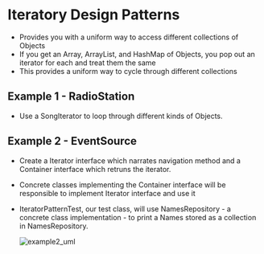# Iteratory Design Patterns
- Provides you with a uniform way to access different collections of Objects
- If you get an Array, ArrayList, and HashMap of Objects, you pop out an iterator for each and treat them the same
- This provides a uniform way to cycle through different collections

## Example 1 - RadioStation
  - Use a SongIterator to loop through different kinds of Objects.
  
## Example 2 - EventSource
  - Create a Iterator interface which narrates navigation method and a Container interface which retruns the iterator.
  - Concrete classes implementing the Container interface will be responsible to implement Iterator interface and use it
  - IteratorPatternTest, our test class, will use NamesRepository - a concrete class implementation - to print a Names stored as a collection in NamesRepository.
    
    ![example2_uml](https://user-images.githubusercontent.com/16873263/27613617-568c2468-5b51-11e7-8d18-9d1394c961a3.jpg)
